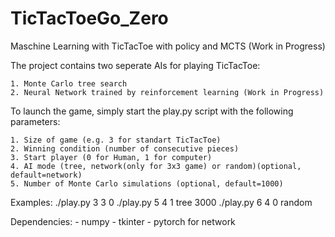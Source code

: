 # TicTacToeGo_Zero
Maschine Learning with TicTacToe with policy and MCTS (Work in Progress)

The project contains two seperate AIs for playing TicTacToe:

    1. Monte Carlo tree search
    2. Neural Network trained by reinforcement learning (Work in Progress)

To launch the game, simply start the play.py script with the following parameters:

    1. Size of game (e.g. 3 for standart TicTacToe)
    2. Winning condition (number of consecutive pieces)
    3. Start player (0 for Human, 1 for computer)
    4. AI mode (tree, network(only for 3x3 game) or random)(optional, default=network)
    5. Number of Monte Carlo simulations (optional, default=1000)

Examples:
    ./play.py 3 3 0
    ./play.py 5 4 1 tree 3000
    ./play.py 6 4 0 random

Dependencies:
    - numpy
    - tkinter
    - pytorch for network